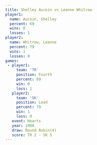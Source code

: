 ```yaml
---
title: Shelley Aucoin vs Leanne Whitrow
player1:               
  name: Aucoin, Shelley
  percent: 69          
  wins: 0              
  losses: 1            
player2:               
  name: Whitrow, Leanne
  percent: 79          
  wins: 1              
  losses: 0            
games:
 - player1:          
     team: 'TR'      
     position: Fourth
     percent: 69     
     win: 0          
     loss: 1         
   player2:        
     team: 'SK'    
     position: Lead
     percent: 79   
     win: 1        
     loss: 0       
   event: Hearts       
   year: 1988          
   draw: Round Robin(4)
   score: TR 2 - SK 5  
---
```

